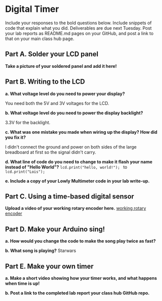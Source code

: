 # Digital Timer
 
Include your responses to the bold questions below. Include snippets of code that explain what you did. Deliverables are due next Tuesday. Post your lab reports as README.md pages on your GitHub, and post a link to that on your main class hub page.

## Part A. Solder your LCD panel

**Take a picture of your soldered panel and add it here!**

## Part B. Writing to the LCD

[](1.png)
 
**a. What voltage level do you need to power your display?**

You need both the 5V and 3V voltages for the LCD.

**b. What voltage level do you need to power the display backlight?**

3.3V for the backlight.
   
**c. What was one mistake you made when wiring up the display? How did you fix it?**

I didn't connect the ground and power on both sides of the large breadboard at first so the signal didn't carry.

**d. What line of code do you need to change to make it flash your name instead of "Hello World"?**
`lcd.print("hello, world!"); ` to `lcd.print("Lois"); `
 
**e. Include a copy of your Lowly Multimeter code in your lab write-up.**


## Part C. Using a time-based digital sensor

**Upload a video of your working rotary encoder here.**
[working rotary encoder](https://drive.google.com/file/d/1oizlaBKBPa-WLxRmf7upgwAS2WnnwBhu/view?usp=sharing)

## Part D. Make your Arduino sing!

**a. How would you change the code to make the song play twice as fast?**
 
**b. What song is playing?**
Starwars


## Part E. Make your own timer

**a. Make a short video showing how your timer works, and what happens when time is up!**

**b. Post a link to the completed lab report your class hub GitHub repo.**
